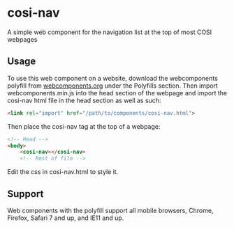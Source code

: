 # cosi-nav
A simple web component for the navigation list at the top of most COSI webpages

## Usage
To use this web component on a website, download the webcomponents polyfill
from [webcomponents.org](http://webcomponents.org) under the Polyfills section.
Then import webcomponents.min.js into the head section of the webpage and
import the cosi-nav html file in the head section as well as such:

```html
<link rel="import" href="/path/to/components/cosi-nav.html">
```

Then place the cosi-nav tag at the top of a webpage:

```html
<!-- Head -->
<body>
	<cosi-nav></cosi-nav>
	<!-- Rest of file -->
```

Edit the css in cosi-nav.html to style it.

## Support

Web components with the polyfill support all mobile browsers, Chrome, Firefox,
Safari 7 and up, and IE11 and up.
